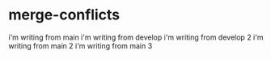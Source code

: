 # merge-conflicts
i'm writing from main
i'm writing from develop
i'm writing from develop 2
i'm writing from main 2
i'm writing from main 3
